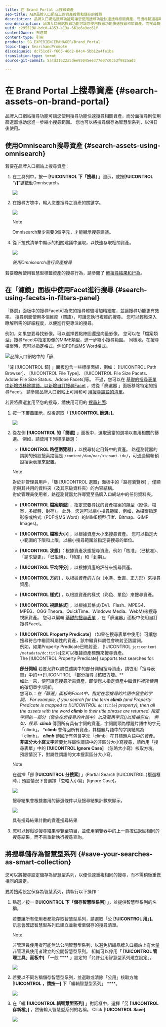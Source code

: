 ```yaml
---
title: 在 Brand Portal 上搜尋資產
seo-title: AEM品牌入口網站上的資產搜尋和儲存的搜尋
description: 品牌入口網站搜尋功能可讓您使用搜尋功能快速搜尋相關資產，而搜尋篩選器可協助您進一步縮小搜尋範圍。 將搜尋儲存為智慧型系列，以備日後使用。
seo-description: 品牌入口網站搜尋功能可讓您使用搜尋功能快速搜尋相關資產，而搜尋篩選器可協助您進一步縮小搜尋範圍。 將搜尋儲存為智慧型系列，以備日後使用。
uuid: c2955198-bdc0-4853-a13a-661e6a9ec61f
contentOwner: 布達爾
content-type: 引用
products: SG_EXPERIENCEMANAGER/Brand_Portal
topic-tags: SearchandPromote
discoiquuid: dc751cd7-f663-46d2-84c4-5bb12a4fe1ba
translation-type: tm+mt
source-git-commit: 5a4d31622a5dee95045ee377e07c0c53f982aad3

---
```



# 在 Brand Portal 上搜尋資產 {#search-assets-on-brand-portal}

品牌入口網站搜尋功能可讓您使用搜尋功能快速搜尋相關資產，而分面搜尋則使用篩選器協助您進一步縮小搜尋範圍。 您也可以將搜尋儲存為智慧型系列，以供日後使用。

## 使用Omnisearch搜尋資產 {#search-assets-using-omnisearch}

若要在品牌入口網站上搜尋資產：

1. 在工具列中，按一 **[!UICONTROL 下「搜尋]** 」圖示，或按&#x200B;**[!UICONTROL "/]**"鍵啟動Omnisearch。

   ![](assets/omnisearchicon-1.png)

1. 在搜尋方塊中，輸入您要搜尋之資產的關鍵字。

   ![](assets/omnisearch.png)

   >[!NOTE]
   >
   >Omnisearch至少需要3個字元，才能顯示搜尋建議。

1. 從下拉式清單中顯示的相關建議中選取，以快速存取相關資產。

   ![](assets/assets-search-result.png)

   *使用Omnisearch進行資產搜尋*

若要瞭解使用智慧型標籤資產的搜尋行為，請參閱了 [解搜尋結果和行為](https://helpx.adobe.com/experience-manager/6-5/assets/using/search-assets.html)。

## 在「濾鏡」面板中使用Facet進行搜尋 {#search-using-facets-in-filters-panel}

「篩選」面板中的搜尋Facet可為您的搜尋體驗增加精細度，並讓搜尋功能更有效率。 搜尋刻面使用多個維度（謂語），可讓您執行複雜的搜尋。 您可以輕鬆深入瞭解所需的詳細程度，以便進行更專注的搜尋。

例如，如果您要尋找影像，可以選擇要點陣圖還是向量影像。 您可以在「檔案類型」搜尋Facet中指定影像的MIME類型，進一步縮小搜尋範圍。 同樣地，在搜尋檔案時，您可以指定格式，例如PDF或MS Word格式。<br />

![品牌入口網站中的「篩](assets/file-type-search.png "選器」面板品牌入口網站中的「篩選器」面板")

「濾 [!UICONTROL 鏡] 」面板包含一些標準面板，例如： [!UICONTROL Path Browser]、 [!UICONTROL File Type]、 [!UICONTROL File Size Pacets、Adobe File Size Status、Adobe Facets]等。 不過，您可以在 [基礎的搜尋表單中新增或移除謂語，以新增自訂搜尋Facet](../using/brand-portal-search-facets.md) ，或從「篩選器  」面板移除特定的搜尋Facet。 請參閱品牌入口網站上可用和可 [用搜尋謂語的清單](../using/brand-portal-search-facets.md#list-of-search-predicates)。

若要將篩選套用至您的搜尋，請使用可用的 [搜尋刻面](../using/brand-portal-search-facets.md):

1. 按一下覆蓋圖示，然後選取「 **[!UICONTROL 篩選」]**。

   ![](assets/selectorrail.png)

1. 從左側 **[!UICONTROL 的「篩選]** 」面板中，選取適當的選項以套用相關的篩選。
例如，請使用下列標準篩選：

   * **[!UICONTROL 路徑瀏覽器]** ，以搜尋特定目錄中的資產。 路徑瀏覽器的謂詞的預設搜索路徑是 `/content/dam/mac/<tenant-id>/`，可通過編輯預設搜索表單來配置。
   >[!NOTE]
   >
   >對於非管理員用戶，「篩 [!UICONTROL 選器」面板中的「路徑瀏覽器] 」僅顯示與其共用的資料夾（及其原級資料夾）的內容結構。\
   >對於管理員使用者，路徑瀏覽器允許導覽至品牌入口網站中的任何資料夾。

   * **[!UICONTROL 檔案類型]** ，指定您要尋找的資產檔案的類型（影像、檔案、多媒體、封存）。 此外，您還可以縮小搜尋範圍，例如，為檔案指定影像或格式（PDF或MS Word）的MIME類型(Tiff、Bitmap、GIMP Images)。
   * **[!UICONTROL 檔案大小]** ，以根據資產大小來搜尋資產。 您可以指定大小範圍的下限和上限，以縮小搜尋範圍並指定要搜尋的單位。
   * **[!UICONTROL 狀態]** ：根據資產狀態搜尋資產，例如「核准」（已核准）、「請求變更」、「已拒絕」、「待定」和「到期」。
   * **[!UICONTROL 平均評分]** ，以根據資產的評分來搜尋資產。
   * **[!UICONTROL 方向]** ，以根據資產的方向（水準、垂直、正方形）來搜尋資產。
   * **[!UICONTROL 樣式]** ，以根據資產的樣式（彩色、單色）來搜尋資產。
   * **[!UICONTROL 視訊格式]** ，以根據其格式(DVI、Flash、MPEG4、MPEG、OGG Theora、QuickTime、Windows Media、WebM)來搜尋視訊資產。
   您可以編輯 [基礎的搜尋表單](../using/brand-portal-search-facets.md) ，在「篩選器」面板中使用自訂搜尋Facet。

   * **[!UICONTROL Property Predicate]** （如果在搜尋表單中使用）可讓您搜尋符合中繼資料屬性的資產，該中繼資料屬性會映射至該謂詞。\
      例如，如果Property Predicate已映射至， [!UICONTROL `jcr:content /metadata/dc:title`]您可以根據資產標題來搜尋資產。\
      The [!UICONTROL Property Predicate] supports text searches for:

      **部分詞組**
若要允許以屬性述詞中的部分詞組搜尋資產，請啓用「搜尋表單」中的**[!UICONTROL 「部分搜尋」]核取方塊。**\
      如此一來，便可讓您搜尋所需資產，即使您未指定資產中繼資料裡所使用的確切單字/詞組。\
      您可以：*在「篩選」面板的Facet中，指定在您搜尋的片語中發生的字詞。 For example, if you search for the term **climb** (and Property Predicate is mapped to [!UICONTROL `dc:title`] property), then all the assets with the word **climb** in their title phrase are returned.
*指定字詞的一部分（發生在您搜尋的片語中）以及萬用字元(*)以填補空白。
例如，搜尋:
      **climb*** 傳回所有具有字詞的資產，字詞開頭為標題片語中的字元「climb」。
      ***climb** 會傳回所有資產，其標題片語中的字詞結尾為「climb」。
      ***climb*** 傳回所有包含字元「climb」在其標題片語中的資產。\
      **非區分大小寫文字**&#x200B;若要允許屬性謂語中的非區分大小寫搜尋，請啟用「搜尋表單」中的 **[!UICONTROL Ignore Case]** （忽略大小寫）核取方塊。 預設情況下，對屬性謂語的文本搜索區分大小寫。
   >[!NOTE]
   >
   >在選擇「部 **[!UICONTROL 分搜索]** 」(Partial Search [!UICONTROL )複選框時，] 預設情況下會選擇「忽略大小寫」(Ignore Case)。

   ![](assets/wildcard-prop-1.png)

   搜尋結果會根據套用的篩選條件以及搜尋結果計數來顯示。

   ![](assets/omnisearch-with-filters.png)

   具有搜尋結果計數的資產搜尋結果

1. 您可以輕鬆從搜尋結果導覽至項目，並使用瀏覽器中的上一頁按鈕返回相同的搜尋結果，而不需重新執行搜尋查詢。

## 將搜尋儲存為智慧型系列 {#save-your-searches-as-smart-collection}

您可以將搜尋設定儲存為智慧型系列，以便快速重複相同的搜尋，而不需稍後重做相同的設定。

要將搜索設定保存為智慧系列，請執行以下操作：

1. 點選／按一 **[!UICONTROL 下「儲存智慧型系列]** 」，並提供智慧型系列的名稱。

   若要讓所有使用者都能存取智慧型系列，請選取「公 **[!UICONTROL 用」]**。 訊息會確認智慧型系列已建立並新增至儲存的搜尋清單。

   >[!NOTE]
   >
   >非管理員使用者可能無法公開智慧型系列，以避免組織品牌入口網站上有大量非管理員使用者建立的公開智慧型系列。 組織可以停用「 **[!UICONTROL 管理工具」面板中]** 「一般 **** 」設定的「允許公用智慧型系列建立設定」。

   ![](assets/save_smartcollectionui.png)

1. 若要以不同名稱儲存智慧型系列，並選取或清除「公用」核取方塊 **[!UICONTROL ，請按一]** 下「編輯智慧型系列」 ****。

   ![](assets/edit_smartcollection.png)

1. 在「編 **[!UICONTROL 輯智慧型系列]** 」對話框中，選擇「另 **[!UICONTROL 存新檔」]** ，然後輸入智慧型系列的名稱。 Click **[!UICONTROL Save]**.

   ![](assets/saveas_smartsearch.png)
